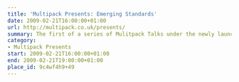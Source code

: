 ```yaml
---
title: 'Multipack Presents: Emerging Standards'
date: 2009-02-21T16:00:00+01:00
url: http://multipack.co.uk/presents/
summary: The first of a series of Mulitpack Talks under the newly launched *Presents* series. Bruce Lawson, Stuart Langridge and Matt Machell discuss HTML 5, ARIA and other emerging web standards.
category:
- Multipack Presents
start: 2009-02-21T16:00:00+01:00
end: 2009-02-21T19:00:00+01:00
place_id: 9c4wf4h9+49
---
```

